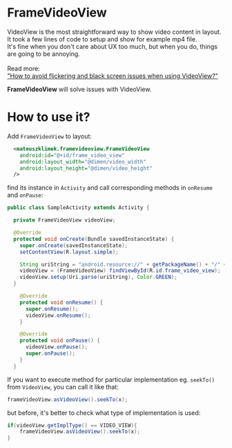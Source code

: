 # FrameVideoView
VideoView is the most straightforward way to show video content in layout. <br />
It took a few lines of code to setup and show for example mp4 file. <br />
It's fine when you don't care about UX too much, but when you do, things are going to be annoying.<br/><br/>
Read more: <br/>
["How to avoid flickering and black screen issues when using VideoView?"](http://blog.brightinventions.pl/frame-video-view/)<br/>

**FrameVideoView** will solve issues with VideoView. <br/>

# How to use it?

Add `FrameVideoView` to layout:
```xml
  <mateuszklimek.framevideoview.FrameVideoView
    android:id="@+id/frame_video_view"
    android:layout_width="@dimen/video_width"
    android:layout_height="@dimen/video_height"
  />
```

find its instance in `Activity` and call corresponding methods in `onResume` and `onPause`:
```java
public class SampleActivity extends Activity {

  private FrameVideoView videoView;

  @Override
  protected void onCreate(Bundle savedInstanceState) {
    super.onCreate(savedInstanceState);
    setContentView(R.layout.simple);

    String uriString = "android.resource://" + getPackageName() + "/" + R.raw.movie;
    videoView = (FrameVideoView) findViewById(R.id.frame_video_view);
    videoView.setup(Uri.parse(uriString), Color.GREEN);
  }

    @Override
    protected void onResume() {
      super.onResume();
      videoView.onResume();
    }

    @Override
    protected void onPause() {
      videoView.onPause();
      super.onPause();
    }
  }
  ```

If you want to execute method for particular implementation eg. `seekTo()` from `VideoView`, you can call it like that:
```java
frameVideoView.asVideoView().seekTo(x);
```
but before, it's better to check what type of implementation is used:
```java
if(videoView.getImplType() == VIDEO_VIEW){
    frameVideoView.asVideoView().seekTo(x);
}
```
